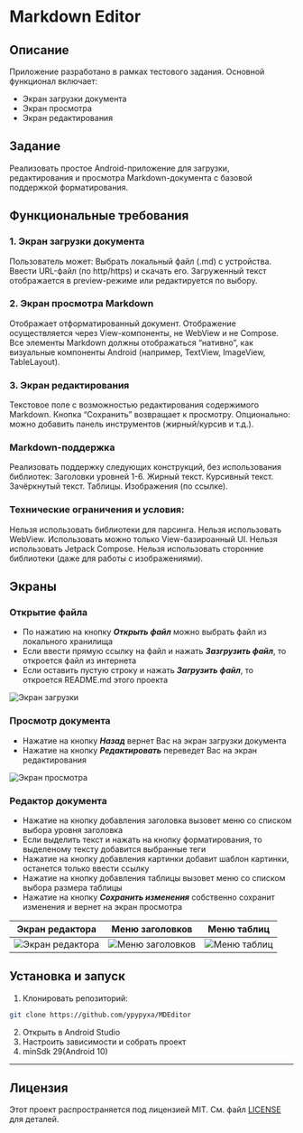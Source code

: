 # Markdown Editor

## Описание

Приложение разработано в рамках тестового задания. Основной функционал включает:
- Экран загрузки документа
- Экран просмотра
- Экран редактирования

## Задание

Реализовать простое Android-приложение для загрузки, редактирования и просмотра Markdown-документа с базовой поддержкой форматирования.

## Функциональные требования

### 1. Экран загрузки документа
Пользователь может:
Выбрать локальный файл (.md) с устройства.
Ввести URL-файл (по http/https) и скачать его.
Загруженный текст отображается в preview-режиме или редактируется по выбору.

### 2. Экран просмотра Markdown
Отображает отформатированный документ.
Отображение осуществляется через View-компоненты, не WebView и не Compose.
Все элементы Markdown должны отображаться “нативно”, как визуальные компоненты Android (например, TextView, ImageView, TableLayout).

### 3. Экран редактирования
Текстовое поле с возможностью редактирования содержимого Markdown.
Кнопка “Сохранить” возвращает к просмотру.
Опционально: можно добавить панель инструментов (жирный/курсив и т.д.).

### Markdown-поддержка
Реализовать поддержку следующих конструкций, без использования библиотек:
Заголовки уровней 1-6.
Жирный текст.
Курсивный текст.
Зачёркнутый текст.
Таблицы.
Изображения (по ссылке).

### Технические ограничения и условия:
Нельзя использовать библиотеки для парсинга.
Нельзя использовать WebView.
Использовать можно только View-базироанный UI.
Нельзя использовать Jetpack Compose.
Нельзя использовать сторонние библиотеки (даже для работы с изображениями).

## Экраны

### Открытие файла
- По нажатию на кнопку ***Открыть файл*** можно выбрать файл из локального хранилища
- Если ввести прямую ссылку на файл и нажать ***Зазгрузить файл***, то откроется файл из интернета
- Если оставить пустую строку и нажать ***Загрузить файл***, то откроется README.md этого проекта

![Экран загрузки](https://iili.io/FGPt5ve.jpg)

### Просмотр документа
- Нажатие на кнопку ***Назад*** вернет Вас на экран загрузки документа
- Нажатие на кнопку ***Редактировать*** переведет Вас на экран редактирования

![Экран просмотра](https://iili.io/FGPtcjj.jpg)

### Редактор документа
- Нажатие на кнопку добавления заголовка вызовет меню со списком выбора уровня заголовка
- Если выделить текст и нажать на кнопку форматирования, то выделеному тексту добавится выбранные теги
- Нажатие на кнопку добавления картинки добавит шаблон картинки, останется только ввести ссылку
- Нажатие на кнопку добавления таблицы вызовет меню со списком выбора размера таблицы
- Нажатие на кнопку ***Сохранить изменения*** собственно сохранит изменения и вернет на экран просмотра

| Экран редактора | Меню заголовков | Меню таблиц |
|-------------|-------------|-------------|
| ![Экран редактора](https://iili.io/FGPtcjj.jpg) | ![Меню заголовков](https://iili.io/FGPt7yu.jpg) | ![Меню таблиц](https://iili.io/FGPtlZx.jpg) |

## Установка и запуск
1. Клонировать репозиторий:
```bash
git clone https://github.com/ypypyxa/MDEditor
```
2. Открыть в Android Studio
3. Настроить зависимости и собрать проект
4. minSdk 29(Android 10)

---

## Лицензия
Этот проект распространяется под лицензией MIT. См. файл [LICENSE](LICENSE) для деталей.
